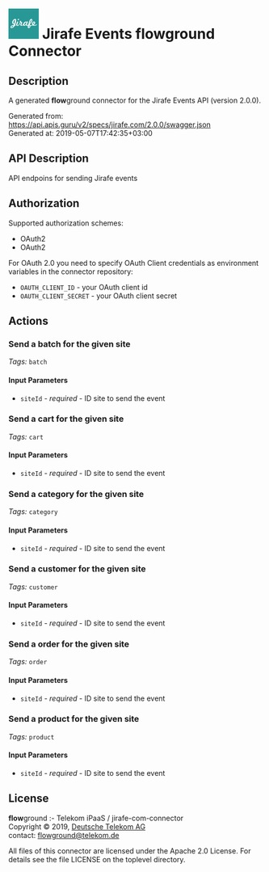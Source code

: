 # ![LOGO](logo.png) Jirafe Events **flow**ground Connector

## Description

A generated **flow**ground connector for the Jirafe Events API (version 2.0.0).

Generated from: https://api.apis.guru/v2/specs/jirafe.com/2.0.0/swagger.json<br/>
Generated at: 2019-05-07T17:42:35+03:00

## API Description

API endpoins for sending Jirafe events

## Authorization

Supported authorization schemes:
- OAuth2
- OAuth2

For OAuth 2.0 you need to specify OAuth Client credentials as environment variables in the connector repository:
* `OAUTH_CLIENT_ID` - your OAuth client id
* `OAUTH_CLIENT_SECRET` - your OAuth client secret

## Actions

### Send a batch for the given site

*Tags:* `batch`

#### Input Parameters
* `siteId` - _required_ - ID site to send the event

### Send a cart for the given site

*Tags:* `cart`

#### Input Parameters
* `siteId` - _required_ - ID site to send the event

### Send a category for the given site

*Tags:* `category`

#### Input Parameters
* `siteId` - _required_ - ID site to send the event

### Send a customer for the given site

*Tags:* `customer`

#### Input Parameters
* `siteId` - _required_ - ID site to send the event

### Send a order for the given site

*Tags:* `order`

#### Input Parameters
* `siteId` - _required_ - ID site to send the event

### Send a product for the given site

*Tags:* `product`

#### Input Parameters
* `siteId` - _required_ - ID site to send the event

## License

**flow**ground :- Telekom iPaaS / jirafe-com-connector<br/>
Copyright © 2019, [Deutsche Telekom AG](https://www.telekom.de)<br/>
contact: flowground@telekom.de

All files of this connector are licensed under the Apache 2.0 License. For details
see the file LICENSE on the toplevel directory.
